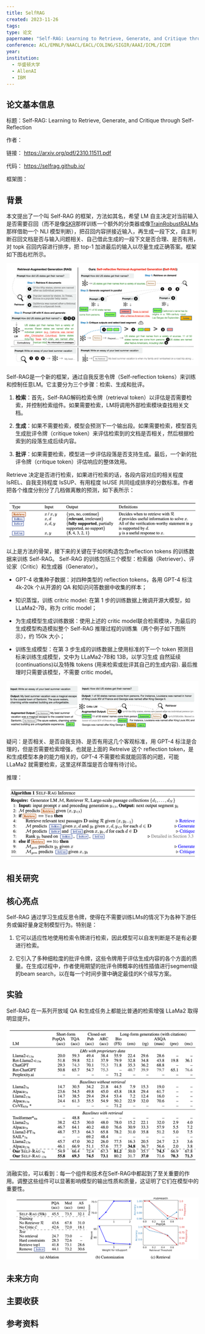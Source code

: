 ```yaml
---
title: SelfRAG
created: 2023-11-26
tags: 
type: 论文
papername: "Self-RAG: Learning to Retrieve, Generate, and Critique through Self-Reflection"
conference: ACL/EMNLP/NAACL/EACL/COLING/SIGIR/AAAI/ICML/ICDM
year: 
institution:
  - 华盛顿大学
  - AllenAI
  - IBM
---
```


## 论文基本信息

标题：Self-RAG: Learning to Retrieve, Generate, and Critique through Self-Reflection

作者：

链接： https://arxiv.org/pdf/2310.11511.pdf

代码： https://selfrag.github.io/

框架图：


## 背景

本文提出了一个叫 Self-RAG 的框架，方法如其名，希望 LM 自主决定对当前输入是否需要召回（而不是像[SKR](../SKR/SKR.md)那样训练一个额外的分类器或像[TrainRobustRALMs](../TrainRobustRALMs/TrainRobustRALMs.md)那样借助一个 NLI 模型判断），把召回内容拼接近输入，再生成一段下文，自主判断召回文档是否与输入问题相关、自己借此生成的一段下文是否合理、是否有用，对 topk 召回内容进行排序，把 top-1 加进最后的输入以尽量生成正确答案。框架如下图右栏所示。

![](img/Pasted%20image%2020231126161335.png)

Self-RAG是一个新的框架，通过自我反思令牌（Self-reflection tokens）来训练和控制任意LM。它主要分为三个步骤：检索、生成和批评。

1. **检索**：首先，Self-RAG解码检索令牌（retrieval token）以评估是否需要检索，并控制检索组件。如果需要检索，LM将调用外部检索模块查找相关文档。
    
2. **生成**：如果不需要检索，模型会预测下一个输出段。如果需要检索，模型首先生成批评令牌（critique token）来评估检索到的文档是否相关，然后根据检索到的段落生成后续内容。
    
3. **批评**：如果需要检索，模型进一步评估段落是否支持生成。最后，一个新的批评令牌（critique token）评估响应的整体效用。


Retrieve 决定是否进行检索，如果进行检索的话，各段内容对应的相关程度 IsREL、自我支持程度 IsSUP、有用程度 IsUSE 共同组成排序的分数标准。作者把各个维度分别分了几档做离散的预测，如下表所示：

![](img/Pasted%20image%2020231126161408.png)

以上是方法的骨架，接下来的关键在于如何构造包含reflection tokens 的训练数据来训练 Self-RAG。 Self-RAG 的训练包括三个模型：检索器（Retriever）、评论家（Critic）和生成器（Generator）。

- GPT-4 收集种子数据：对四种类型的 reflection tokens，各用 GPT-4 标注 4k-20k 个从开源的 QA 和知识问答数据中收集的样本； 
    
- 知识蒸馏，训练 critric model: 在第 1 步的训练数据上微调开源大模型，如LLaMa2-7B，称为 critic model； 
    
- 为生成模型生成训练数据：使用上述的 critic model联合检索模块，为最后的生成模型构造模拟整个 Self-RAG 推理过程的训练集（两个例子如下图所示），约 150k 大小； 
    
- 训练生成模型：在第 3 步生成的训练数据上使用标准的下一个 token 预测目标来训练生成模型，文中为 LLaMa2-7B和 13B，以学习生成 自然延续(continuations)以及特殊 tokens (用来检索或批评其自己的生成内容). 最后推理时只需要该模型，不需要 critic model。

![](img/Pasted%20image%2020231126161440.png)

疑问：是否相关、是否自我支持、是否有用这几个客观标准，用 GPT-4 标注是合理的，但是否需要检索增强，也就是上面的 Retreive 这个 reflection token，是和生成模型本身的能力相关的，GPT-4 不需要检索就能回答的问题，可能 LLaMa2 就需要检索，这里这样蒸馏是否合理有待讨论。

推理：

![](img/Pasted%20image%2020231126161353.png)

## 相关研究


## 核心亮点

Self-RAG 通过学习生成反思令牌，使得在不需要训练LMs的情况下为各种下游任务或偏好量身定制模型行为。特别是：

1. 它可以适应性地使用检索令牌进行检索，因此模型可以自发判断是不是有必要进行检索。
    
2. 它引入了多种细粒度的批评令牌，这些令牌用于评估生成内容的各个方面的质量。在生成过程中，作者使用期望的批评令牌概率的线性插值进行segment级的beam search，以在每一个时间步骤中确定最佳的K个续写方案。

## 实验

Self-RAG 在一系列开放域 QA 和生成任务上都能比普通的检索增强 LLaMa2 取得明显提升。

![](img/Pasted%20image%2020231126161512.png)

消融实验，可以看到：每一个组件和技术在Self-RAG中都起到了至关重要的作用。调整这些组件可以显著影响模型的输出性质和质量，这证明了它们在模型中的重要性。

![](img/Pasted%20image%2020231126163456.png)

## 未来方向



## 主要收获


## 参考资料
